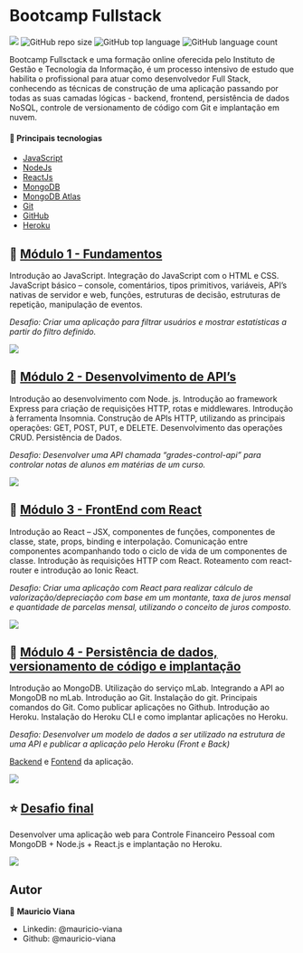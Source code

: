 # Bootcamp Fullstack

[![](https://img.shields.io/badge/made_by-mauricio--viana-brightgreen)](https://www.linkedin.com/in/mauricio-viana/)
![GitHub repo size](https://img.shields.io/github/repo-size/mauricio-viana/bootcamp-fullstack)
![GitHub top language](https://img.shields.io/github/languages/top/mauricio-viana/bootcamp-fullstack)
![GitHub language count](https://img.shields.io/github/languages/count/mauricio-viana/bootcamp-fullstack)

Bootcamp Fullsctack e uma formação online oferecida pelo Instituto de Gestão e Tecnologia da Informação, é um processo intensivo de estudo que habilita o profissional para atuar como desenvolvedor Full Stack, conhecendo as técnicas de construção de uma aplicação passando por todas as suas camadas lógicas - backend, frontend, persistência de dados NoSQL, controle de versionamento de código com Git e implantação em nuvem.

#### 🔧 Principais tecnologias

- [JavaScript](https://pt.wikipedia.org/wiki/JavaScript)
- [NodeJs](https://nodejs.org/)
- [ReactJs](https://reactjs.org/)
- [MongoDB](https://www.mongodb.com/)
- [MongoDB Atlas](https://www.mongodb.com/)
- [Git](https://git-scm.com/)
- [GitHub](https://github.com/)
- [Heroku](https://www.heroku.com/)

## 🚀 [Módulo 1 - Fundamentos](https://github.com/mauricio-viana/bootcamp-fullstack/tree/master/modulo1)

Introdução ao JavaScript. Integração do JavaScript com o HTML e CSS. JavaScript básico – console, comentários, tipos primitivos, variáveis, API’s nativas de servidor e web, funções, estruturas de decisão, estruturas de repetição, manipulação de eventos.

_Desafio: Criar uma aplicação para filtrar usuários e mostrar estatísticas a partir do filtro definido._

![](https://ik.imagekit.io/0hmjtnwyvn/bootcamp-igti/desafio-m1_SejbeyCA5.gif)

## 🚀 [Módulo 2 - Desenvolvimento de API’s](https://github.com/mauricio-viana/bootcamp-fullstack/tree/master/modulo2)

Introdução ao desenvolvimento com Node. js. Introdução ao framework Express para criação de requisições HTTP, rotas e middlewares. Introdução à ferramenta Insomnia. Construção de APIs HTTP, utilizando as principais operações: GET, POST, PUT, e DELETE. Desenvolvimento das operações CRUD. Persistência de Dados.

_Desafio: Desenvolver uma API chamada “grades-control-api” para controlar notas de alunos em matérias de um curso._

![](https://ik.imagekit.io/0hmjtnwyvn/bootcamp-igti/grades-control_rLys0FyVL.gif)

## 🚀 [Módulo 3 - FrontEnd com React](https://github.com/mauricio-viana/bootcamp-fullstack/tree/master/modulo3)

Introdução ao React – JSX, componentes de funções, componentes de classe, state, props, binding e interpolação. Comunicação entre componentes acompanhando todo o ciclo de vida de um componentes de classe. Introdução às requisições HTTP com React. Roteamento com react-router e introdução ao Ionic React.

_Desafio: Criar uma aplicação com React para realizar cálculo de valorização/depreciação com base em um montante, taxa de juros mensal e quantidade de parcelas mensal, utilizando o conceito de juros composto._

![](https://ik.imagekit.io/0hmjtnwyvn/bootcamp-igti/create-react-app_TDUVJNQLK.gif)

## 🚀 [Módulo 4 - Persistência de dados, versionamento de código e implantação](https://github.com/mauricio-viana/bootcamp-fullstack/tree/master/modulo4)

Introdução ao MongoDB. Utilização do serviço mLab. Integrando a API ao MongoDB no
mLab.
Introdução ao Git. Instalação do git. Principais comandos do Git.
Como publicar aplicações no Github. Introdução ao Heroku. Instalação do Heroku CLI e como implantar aplicações no Heroku.

_Desafio: Desenvolver um modelo de dados a ser utilizado na estrutura de uma API e publicar a aplicação pelo Heroku (Front e Back)_

[Backend](https://github.com/mauricio-viana/grades-api) e [Fontend](https://github.com/mauricio-viana/grades-app) da aplicação.

![](https://ik.imagekit.io/0hmjtnwyvn/bootcamp-igti/grades-app_9ydkVKUFm.gif)

## ⭐️ [Desafio final](https://github.com/mauricio-viana/finapp)

Desenvolver uma aplicação web para Controle Financeiro Pessoal com MongoDB + Node.js + React.js e implantação no Heroku.

![](https://ik.imagekit.io/0hmjtnwyvn/bootcamp-igti/app-finapp_bq8S1njs5.gif)

## Autor

👤 **Mauricio Viana**

- Linkedin: @mauricio-viana
- Github: @mauricio-viana
